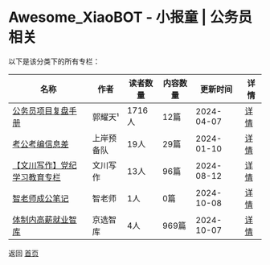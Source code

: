 # Awesome_XiaoBOT - 小报童 | 公务员相关

以下是该分类下的所有专栏：

| 名称 | 作者 | 读者数量 | 内容数量 | 更新时间 | 详情 |
|------|------|----------|----------|----------|------|
| [公务员项目复盘手册](https://xiaobot.net/p/gwy123?refer=0b133df9-27dc-423b-8101-639049001c13) | 郭耀天¹ | 1716人 | 12篇 |  2024-04-07 | [详情](data/gwy123.md) |
| [考公考编信息差](https://xiaobot.net/p/006008?refer=0b133df9-27dc-423b-8101-639049001c13) | 上岸预备队 | 19人 | 29篇 |  2024-01-10 | [详情](data/006008.md) |
| [【文川写作】党纪学习教育专栏](https://xiaobot.net/p/WC888?refer=0b133df9-27dc-423b-8101-639049001c13) | 文川写作 | 13人 | 96篇 |  2024-08-12 | [详情](data/WC888.md) |
| [智老师成公笔记](https://xiaobot.net/p/zhiduoduo?refer=0b133df9-27dc-423b-8101-639049001c13) | 智老师 | 1人 | 0篇 |  2024-10-08 | [详情](data/zhiduoduo.md) |
| [体制内高薪就业智库](https://xiaobot.net/p/jingxuanzhiku?refer=0b133df9-27dc-423b-8101-639049001c13) | 京选智库 | 4人 | 969篇 |  2024-10-07 | [详情](data/jingxuanzhiku.md) |


返回 [首页](../README.md)
